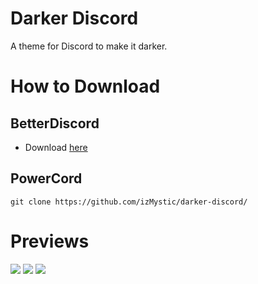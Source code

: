 # Darker Discord
A theme for Discord to make it darker.

# How to Download

## BetterDiscord
- Download [here](https://github.com/izMystic/darker-discord/releases/download/v2.0/DarkerDiscord.theme.css)

## PowerCord
`git clone https://github.com/izMystic/darker-discord/`

# Previews
<img src="https://cdn.discordapp.com/attachments/724062593513160774/771980322506014730/1.png"/>
<img src="https://cdn.discordapp.com/attachments/724062593513160774/771981078445424640/2.jpg"/>
<img src="https://cdn.discordapp.com/attachments/724062593513160774/771980327539310592/3.png"/>
